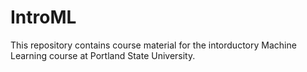 # IntroML

This repository contains course material for the intorductory Machine Learning course at Portland State University.
